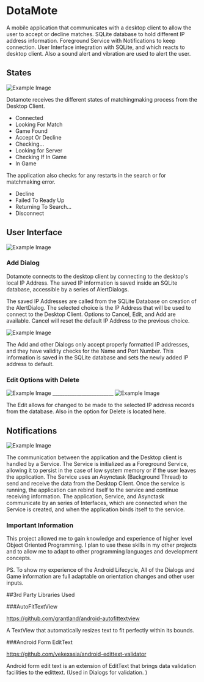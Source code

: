 # DotaMote

A mobile application that communicates with a desktop client to allow the user to accept or decline matches. 
SQLite database to hold different IP address information. Foreground Service with Notifications to keep 
connection. User Interface integration with SQLite, and which reacts to desktop client. Also a sound alert and vibration are 
used to alert the user.

## States 

![Example Image](/website/static/states.gif?raw=true)

Dotamote receives the different states of matchingmaking process from the Desktop Client.
  
  * Connected
  * Looking For Match
  * Game Found
  * Accept Or Decline
  * Checking...
  * Looking for Server
  * Checking If In Game
  * In Game
  
The application also checks for any restarts in the search or for matchmaking error.

  * Decline 
  * Failed To Ready Up
  * Returning To Search...
  * Disconnect

## User Interface


![Example Image](/website/static/create.gif?raw=true)

### Add Dialog
Dotamote connects to the desktop client by connecting to the desktop's local IP Address. The saved IP information
is saved inside an SQLite database, accessible by a series of AlertDialogs. 

The saved IP Addresses are called from the SQLite Database on creation of the AlertDialog.  The selected choice is the IP Address that will be used to connect to the Desktop Client. Options to Cancel, Edit, and Add are available. Cancel will reset the default IP Address to the previous choice.

![Example Image](/website/static/add3.gif?raw=true)

The Add and other Dialogs only accept properly formatted IP addresses, and they have validity checks for the Name and Port Number. This information is saved in the SQLite database and sets the newly added IP address to default.


### Edit Options with Delete
![Example Image](/website/static/edit.gif?raw=true)  _________________________   ![Example Image](/website/static/delete.gif?raw=true)

The Edit allows for changed to be made to the selected IP address records from the database. Also in the option for Delete is located here. 


## Notifications

![Example Image](/website/static/notfication.gif?raw=true)

The communication between the application and the Desktop client is handled by a Service. The Service is initialized as a Foreground Service, allowing it to persist in the case of low system memory or if the user leaves the application. The Service uses an Asynctask (Background Thread) to send and receive the data from the Desktop Client. Once the service is running, the application can rebind itself to the service and continue receiving information. The application, Service, and Asynctask communicate by an series of Interfaces, which are connected when the Service is created, and when the application  binds itself to the service.

### Important Information

This project allowed me to gain knowledge and experience of higher level Object Oriented Programming. I plan to use these skills in my other projects and to allow me to adapt to other programming languages and development concepts. 

PS. To show my experience of the Android Lifecycle, All of the Dialogs and Game information are full adaptable on orientation 
changes and other user inputs. 




##3rd Party Libraries Used


###AutoFitTextView

  https://github.com/grantland/android-autofittextview

  A TextView that automatically resizes text to fit perfectly within its bounds.
  
###Android Form EditText

  https://github.com/vekexasia/android-edittext-validator

  Android form edit text is an extension of EditText that brings data validation facilities to the edittext. (Used in Dialogs for
  validation. )

